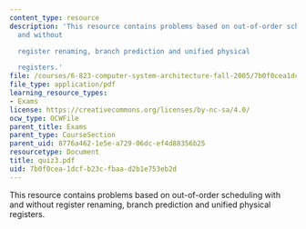 ```yaml
---
content_type: resource
description: 'This resource contains problems based on out-of-order scheduling with
  and without

  register renaming, branch prediction and unified physical

  registers.'
file: /courses/6-823-computer-system-architecture-fall-2005/7b0f0cea1dcfb23cfbaad2b1e753eb2d_quiz3.pdf
file_type: application/pdf
learning_resource_types:
- Exams
license: https://creativecommons.org/licenses/by-nc-sa/4.0/
ocw_type: OCWFile
parent_title: Exams
parent_type: CourseSection
parent_uid: 8776a462-1e5e-a729-06dc-ef4d88356b25
resourcetype: Document
title: quiz3.pdf
uid: 7b0f0cea-1dcf-b23c-fbaa-d2b1e753eb2d
---
```

This resource contains problems based on out-of-order scheduling with and without
register renaming, branch prediction and unified physical
registers.